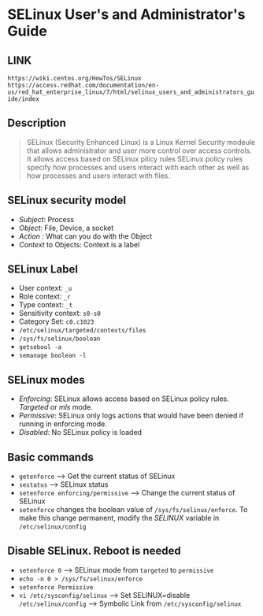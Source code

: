 # SELinux User's and Administrator's Guide

## LINK
  `https://wiki.centos.org/HowTos/SELinux`
  `https://access.redhat.com/documentation/en-us/red_hat_enterprise_linux/7/html/selinux_users_and_administrators_guide/index`

## Description
> SELinux (Security Enhanced Linux) is a Linux Kernel Security modeule that allows administrator and user more control over access controls. It allows access based on SELinux pilicy rules
> SELinux policy rules specify how processes and users interact with each other as well as how processes and users interact with files.

## SELinux security model
- *Subject*: Process
- *Object*: File, Device, a socket
- *Action* : What can you do with the Object
- *Context* to Objects: Context is a label

## SELinux Label
- User context: `_u`
- Role context: `_r`
- Type context: `_t`
- Sensitivity context: `s0-s0`
- Category Set: `c0.c1023`
- `/etc/selinux/targeted/contexts/files`
- `/sys/fs/selinux/boolean`
- `getsebool -a`
- `semanage boolean -l`

## SELinux modes
- *Enforcing*: SELinux allows access based on SELinux policy rules. *Targeted* or *mls* mode.
- *Permissive*: SELinux only logs actions that would have been denied if running in enforcing mode.
- *Disabled*: No SELinux policy is loaded

## Basic commands
- `getenforce` --> Get the current status of SELinux
- `sestatus` --> SELinux status
- `setenforce enforcing/permissive` --> Change the current status of SELinux
- `setenforce` changes the boolean value of `/sys/fs/selinux/enforce`. To make this change permanent, modify the *SELINUX* variable in `/etc/selinux/config`

## Disable SELinux. Reboot is needed
- `setenforce 0` --> SELinux mode from `targeted` to `permissive`
- `echo -n 0 > /sys/fs/selinux/enforce`
- `setenforce Permissive`
- `vi /etc/sysconfig/selinux` --> Set SELINUX=disable
  `/etc/selinux/config` --> Symbolic Link from `/etc/sysconfig/selinux`
